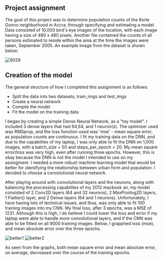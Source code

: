 ## Project assignment

The goal of this project was to determine population counts of the Korle Gonno neighborhood in Accra, through specifying and estimating a model. Data consisted of 10,000 bird's eye images of the location, with each image having a size of 480 x 480 pixels. Another file contained the counts of all persons estimated to reside within the area at the time the images were taken, September 2005. An example image from the dataset is shown below:

![9029](https://user-images.githubusercontent.com/60228374/88491393-653ced80-cf70-11ea-8f01-9ceb4c03d351.jpeg)


## Creation of the model

The general structure of how I completed this assignment is as follows: 

- Split the data into two datasets, train_imgs and test_imgs
- Create a neural network 
- Compile the model
- Fit the model on the training data

I began by creating a simple Dense Neural Network, as a "toy model". I included 3 dense layers that had 64,64, and 1 neuron(s). The optimizer used was RMSprop, and the loss function used was 'mse' - mean square error, as population counts are continuous. I fit my training data on the DNN, and due to the capabilites of my laptop, I was only able to fit the DNN on 1,000 images, with a batch_size = 50 and steps_per_epoch = 20. My mean square error/loss was very high, even after running three epochs. However, this is okay because the DNN is not the model I intended to use on my assingment. I needed a more robust machine learning model that would be better for identifying the relationship between urban form and population. I decided to choose a convolutional neural network. 

After playing around with convolutional layers and the neurons, along with balancing the processing capabilites of my 2012 macbook air, my model consisted of 2 Conv2D layers (64 and 32 neurons), 2 MaxPooling2D layers, 1 Flatten() layer, and 2 Dense layers (64 and 1 neurons). Unfortunately, I have having lots of technical issues, and thus, was only able to fit 100 training images into my CNN. My final loss, after 3 epochs, was a MSE of 1231. Although this is high, I do believe I could lower the loss and error if my laptop were able to handle more convolutional layers, and if the CNN was able to be fitted on all 9000 training images. Below, I grapphed loss (mse), and mean absolute error over the three epochs. 

![better1](https://user-images.githubusercontent.com/60228374/88491701-f6ad5f00-cf72-11ea-8dff-9a144b70c314.png)
![better2](https://user-images.githubusercontent.com/60228374/88491734-4be97080-cf73-11ea-815e-abc596d1174e.png)

As seen from the graphs, both mean square error and mean absolute error, on average, decreased over the course of the training epochs. 
